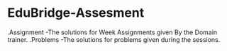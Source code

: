 # EduBridge-Assesment
.Assignment -The solutions for Week Assignments given By the Domain trainer.
.Problems -The solutions for problems given during the sessions.
